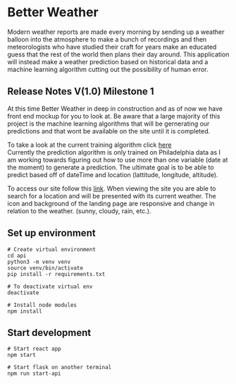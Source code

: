 # Better Weather
Modern weather reports are made every morning by sending up a weather balloon into the atmosphere to make a bunch of recordings and then meteorologists who have studied their craft for years make an educated guess that the rest of the world then plans their day around. This application will instead make a weather prediction based on historical data and a machine learning algorithm cutting out the possibility of human error.

## Release Notes V(1.0) Milestone 1
At this time Better Weather in deep in construction and as of now we have front end mockup for you to look at. 
Be aware that a large majority of this project is the machine learning algorithms that will be gernerating our predictions and that wont be 
available on the site until it is completed.   
  
To take a look at the current training algorithm click [here](https://github.com/Capstone-Projects-2021-Fall/project-teams-better-weather/blob/main/prediction/philly.ipynb)  
Currently the prediction algorithm is only trained on Philadelphia data as I am working towards figuring out how to use more than one variable (date at the moment) to generate a prediction. The ultimate goal is to be able to predict based off of dateTime and location (lattitude, longitude, altitude).    
  
To access our site follow this [link](http://18.234.149.24:3000/).
When viewing the site you are able to search for a location and will be presented with its current weather. 
The icon and background of the landing page are responsive and change in relation to the weather. (sunny, cloudy, rain, etc.). 

## Set up environment
```
# Create virtual environment
cd api 
python3 -m venv venv
source venv/bin/activate
pip install -r requirements.txt

# To deactivate virtual env
deactivate

# Install node modules
npm install
```

## Start development
```
# Start react app
npm start

# Start flask on another terminal
npm run start-api
```
